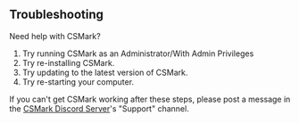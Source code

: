 ## Troubleshooting
Need help with CSMark?

1. Try running CSMark as an Administrator/With Admin Privileges
2. Try re-installing CSMark.
3. Try updating to the latest version of CSMark.
4. Try re-starting your computer.

If you can't get CSMark working after these steps, please post a message in the [CSMark Discord Server](https://discord.gg/WDwXEJJ)'s "Support" channel.
